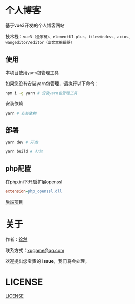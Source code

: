 # 个人博客

基于vue3开发的个人博客网站  

技术栈：`vue3（全家桶）、elementUI-plus、tilewindcss、axios、wangeditor/editor（富文本编辑器）`

## 使用

本项目使用`yarn`包管理工具  

如果您没有安装yarn包管理，请执行以下命令：

```sh
npm i -g yarn # 安装yarn包管理工具
```

安装依赖
```sh
yarn # 安装依赖
```


## 部署

```sh
yarn dev # 开发
```

```sh
yarn build # 打包
```


## php配置

在php.ini下开启扩展openssl
```ini
extension=php_openssl.dll
```
[后端项目](https://github.com/xiaoxustudio/blog-server-php)

# 关于

作者：[徐然](https://github.com/xiaoxustudio)  

联系方式：[xugame@qq.com](emailto://xugame@qq.com)

欢迎提出您宝贵的 **issue**，我们将会处理。

# LICENSE

[LICENSE](https://raw.githubusercontent.com/xiaoxustudio/blog-vue3/main/LICENSE)


